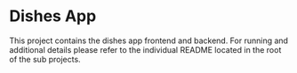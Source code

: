 # Dishes App 

This project contains the dishes app frontend and backend. For running and additional details please refer to the individual README located in the root of the sub projects.
